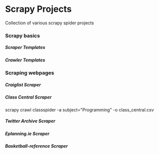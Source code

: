 # Scrapy Projects

Collection of various scrapy spider projects


### Scrapy basics

##### Scraper Templates
##### Crawler Templates

### Scraping webpages

##### Craiglist Scraper 

##### Class Central Scraper
scrapy crawl classspider -a subject="Programming" -o class_central.csv

##### Twitter Archive Scraper

##### Eplanning.ie Scraper

##### Basketball-reference Scraper